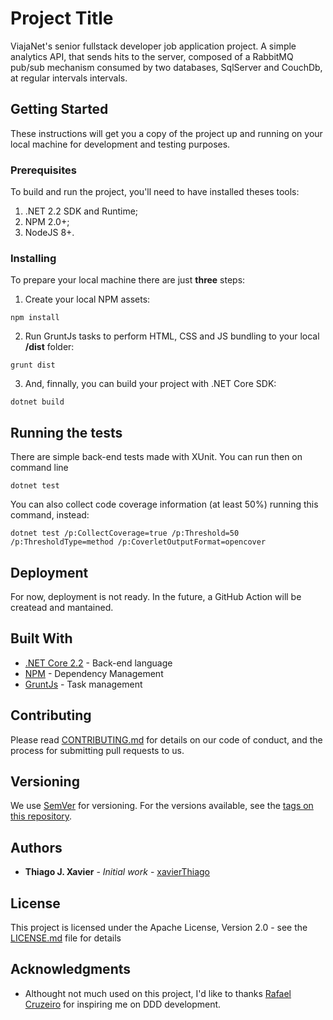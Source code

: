 # Project Title

ViajaNet's senior fullstack developer job application project. A simple analytics API, that sends hits to the server, composed of a RabbitMQ pub/sub mechanism consumed by two databases, SqlServer and CouchDb, at regular intervals intervals.

## Getting Started

These instructions will get you a copy of the project up and running on your local machine for development and testing purposes.

### Prerequisites

To build and run the project, you'll need to have installed theses tools:
1. .NET 2.2 SDK and Runtime;
2. NPM 2.0+;
3. NodeJS 8+.

### Installing

To prepare your local machine there are just **three** steps:

1. Create your local NPM assets:

```
npm install
```

2. Run GruntJs tasks to perform HTML, CSS and JS bundling to your local **/dist** folder:

```
grunt dist
```

3. And, finnally, you can build your project with .NET Core SDK:

```
dotnet build
```

## Running the tests

There are simple back-end tests made with XUnit. You can run then on command line

```
dotnet test
```

You can also collect code coverage information (at least 50%) running this command, instead:

```
dotnet test /p:CollectCoverage=true /p:Threshold=50 /p:ThresholdType=method /p:CoverletOutputFormat=opencover
```

## Deployment

For now, deployment is not ready. In the future, a GitHub Action will be createad and mantained.

## Built With

* [.NET Core 2.2](https://dotnet.microsoft.com/download/dotnet-core/2.2) - Back-end language
* [NPM](https://www.npmjs.com/) - Dependency Management
* [GruntJs](https://gruntjs.com/) - Task management

## Contributing

Please read [CONTRIBUTING.md](CONTRIBUTING.md) for details on our code of conduct, and the process for submitting pull requests to us.

## Versioning

We use [SemVer](http://semver.org/) for versioning. For the versions available, see the [tags on this repository](https://github.com/xavier/viajanet/tags).

## Authors

* **Thiago J. Xavier** - *Initial work* - [xavierThiago](https://github.com/xavierThiago)

## License

This project is licensed under the Apache License, Version 2.0 - see the [LICENSE.md](LICENSE.md) file for details

## Acknowledgments

* Althought not much used on this project, I'd like to thanks [Rafael Cruzeiro](https://github.com/rcruzeiro) for inspiring me on DDD development.
